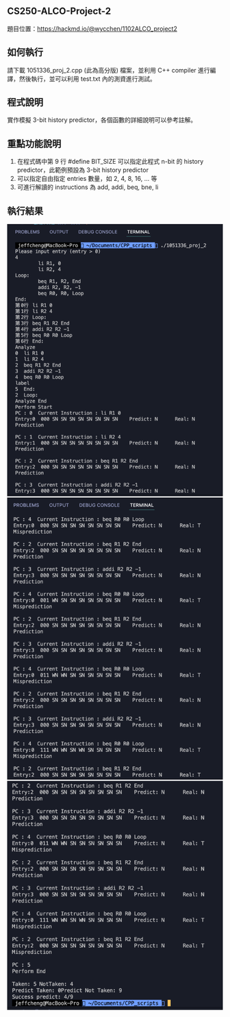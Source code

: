 ## CS250-ALCO-Project-2
題目位置：https://hackmd.io/@wycchen/1102ALCO_project2

## 如何執行
請下載 1051336_proj_2.cpp (此為高分版) 檔案，並利用 C++ compiler 進行編譯，然後執行，並可以利用 test.txt 內的測資進行測試。

## 程式說明
實作模擬 3-bit history predictor，各個函數的詳細說明可以參考註解。

## 重點功能說明
1. 在程式碼中第 9 行 #define BIT_SIZE 可以指定此程式 n-bit 的 history predictor，此範例預設為 3-bit history predictor   
2. 可以指定自由指定 entries 數量，如 2, 4, 8, 16, ... 等   
3. 可進行解讀的 instructions 為 add, addi, beq, bne, li

## 執行結果
![](https://github.com/chengchiehhung/CS250-ALCO-Project-2/blob/master/outcome/outcome_1.png)
![](https://github.com/chengchiehhung/CS250-ALCO-Project-2/blob/master/outcome/outcome_2.png)
![](https://github.com/chengchiehhung/CS250-ALCO-Project-2/blob/master/outcome/outcome_3.png)
